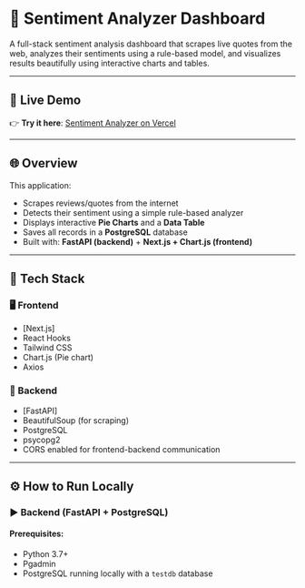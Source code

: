 # 💬 Sentiment Analyzer Dashboard

A full-stack sentiment analysis dashboard that scrapes live quotes from the web, analyzes their sentiments using a rule-based model, and visualizes results beautifully using interactive charts and tables.

---

## 🔗 Live Demo

👉 **Try it here**: [Sentiment Analyzer on Vercel](https://sentiments-analyzer-5isi.vercel.app/)

---

## 🌐 Overview

This application:
- Scrapes reviews/quotes from the internet
- Detects their sentiment using a simple rule-based analyzer
- Displays interactive **Pie Charts** and a **Data Table**
- Saves all records in a **PostgreSQL** database
- Built with: **FastAPI (backend)** + **Next.js + Chart.js (frontend)**

---

## 🔧 Tech Stack

### 🖥️ Frontend
- [Next.js]
- React Hooks
- Tailwind CSS
- Chart.js (Pie chart)
- Axios

### 🚀 Backend
- [FastAPI]
- BeautifulSoup (for scraping)
- PostgreSQL
- psycopg2
- CORS enabled for frontend-backend communication

---

## ⚙️ How to Run Locally

### ▶️ Backend (FastAPI + PostgreSQL)

#### Prerequisites:
- Python 3.7+
- Pgadmin
- PostgreSQL running locally with a `testdb` database



